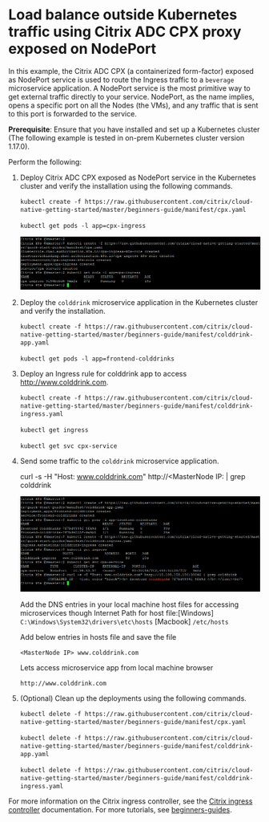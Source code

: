 # Load balance outside Kubernetes traffic using Citrix ADC CPX proxy exposed on NodePort

In this example, the Citrix ADC CPX (a containerized form-factor) exposed as NodePort service is used to route the Ingress traffic to a `beverage` microservice application.
A NodePort service is the most primitive way to get external traffic directly to your service. NodePort, as the name implies, opens a specific port on all the Nodes (the VMs), and any traffic that is sent to this port is forwarded to the service.

**Prerequisite**: Ensure that you have installed and set up a Kubernetes cluster (The following example is tested in on-prem Kubernetes cluster version 1.17.0).


Perform the following:

1. Deploy Citrix ADC CPX exposed as NodePort service in the Kubernetes cluster and verify the installation using the following commands.


       kubectl create -f https://raw.githubusercontent.com/citrix/cloud-native-getting-started/master/beginners-guide/manifest/cpx.yaml
        
       kubectl get pods -l app=cpx-ingress

   ![tier2-cpx](images/tier2-cpx.png)

2. Deploy the `colddrink` microservice application in the Kubernetes cluster and verify the installation.


        
       kubectl create -f https://raw.githubusercontent.com/citrix/cloud-native-getting-started/master/beginners-guide/manifest/colddrink-app.yaml
        
       kubectl get pods -l app=frontend-colddrinks
       

3. Deploy an Ingress rule for colddrink app to access http://www.colddrink.com.

    
       kubectl create -f https://raw.githubusercontent.com/citrix/cloud-native-getting-started/master/beginners-guide/manifest/colddrink-ingress.yaml

       kubectl get ingress

       kubectl get svc cpx-service


4. Send some traffic to the `colddrink` microservice application.

    curl -s -H "Host: www.colddrink.com" http://<MasterNode IP:<NodePort> | grep colddrink

    ![colddrink-app](images/colddrink-app.PNG)

	Add the DNS entries in your local machine host files for accessing microservices though Internet
    Path for host file:[Windows] ``C:\Windows\System32\drivers\etc\hosts`` [Macbook] ``/etc/hosts``
    
    Add below entries in hosts file and save the file
    ```
    <MasterNode IP> www.colddrink.com
    ```
    Lets access microservice app from local machine browser

    ```
    http://www.colddrink.com
    ```

5. (Optional) Clean up the deployments using the following commands.

       kubectl delete -f https://raw.githubusercontent.com/citrix/cloud-native-getting-started/master/beginners-guide/manifest/cpx.yaml

       kubectl delete -f https://raw.githubusercontent.com/citrix/cloud-native-getting-started/master/beginners-guide/manifest/colddrink-app.yaml
       
       kubectl delete -f https://raw.githubusercontent.com/citrix/cloud-native-getting-started/master/beginners-guide/manifest/colddrink-ingress.yaml


For more information on the Citrix ingress controller, see the [Citrix ingress controller](https://github.com/citrix/citrix-k8s-ingress-controller) documentation. For more tutorials, see [beginners-guides](https://github.com/citrix/cloud-native-getting-started/tree/master/beginners-guide).
